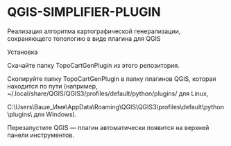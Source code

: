# QGIS-SIMPLIFIER-PLUGIN
Реализация алгоритма картографической генерализации, сохраняющего топологию в виде плагина для QGIS

Установка

Скачайте папку TopoCartGenPlugin из этого репозитория.

Скопируйте папку TopoCartGenPlugin в папку плагинов QGIS, которая находится по пути (например, ~/.local/share/QGIS/QGIS3/profiles/default/python/plugins/ для Linux, 

C:\Users\Ваше_Имя\AppData\Roaming\QGIS\QGIS3\profiles\default\python\plugins\ для Windows).

Перезапустите QGIS — плагин автоматически появится на верхней панели инструментов.

